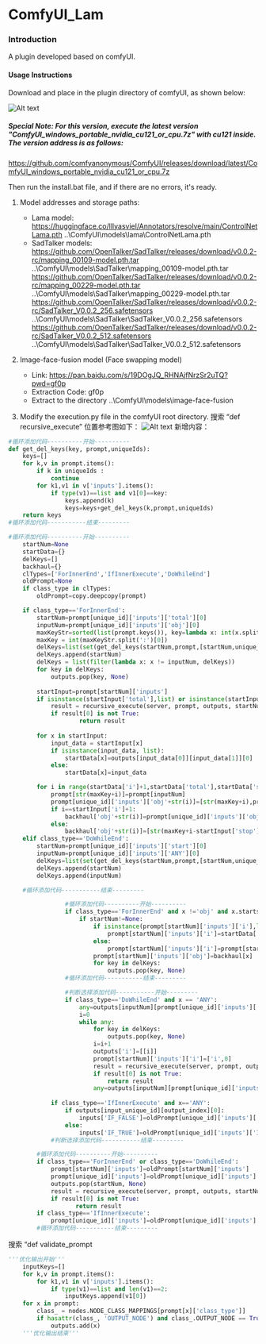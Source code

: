 # ComfyUI_Lam

### Introduction
A plugin developed based on comfyUI.

#### Usage Instructions
Download and place in the plugin directory of comfyUI, as shown below:

![Alt text](解压存放路径及名称.png)

##### Special Note: For this version, execute the latest version "ComfyUI_windows_portable_nvidia_cu121_or_cpu.7z" with cu121 inside. The version address is as follows:
https://github.com/comfyanonymous/ComfyUI/releases/download/latest/ComfyUI_windows_portable_nvidia_cu121_or_cpu.7z

Then run the install.bat file, and if there are no errors, it's ready.

1. Model addresses and storage paths:
   - Lama model:
     https://huggingface.co/lllyasviel/Annotators/resolve/main/ControlNetLama.pth  ..\ComfyUI\models\lama\ControlNetLama.pth
   - SadTalker models:
     https://github.com/OpenTalker/SadTalker/releases/download/v0.0.2-rc/mapping_00109-model.pth.tar ..\ComfyUI\models\SadTalker\mapping_00109-model.pth.tar
     https://github.com/OpenTalker/SadTalker/releases/download/v0.0.2-rc/mapping_00229-model.pth.tar ..\ComfyUI\models\SadTalker\mapping_00229-model.pth.tar
     https://github.com/OpenTalker/SadTalker/releases/download/v0.0.2-rc/SadTalker_V0.0.2_256.safetensors ..\ComfyUI\models\SadTalker\SadTalker_V0.0.2_256.safetensors
     https://github.com/OpenTalker/SadTalker/releases/download/v0.0.2-rc/SadTalker_V0.0.2_512.safetensors ..\ComfyUI\models\SadTalker\SadTalker_V0.0.2_512.safetensors

2. Image-face-fusion model (Face swapping model)
   - Link: https://pan.baidu.com/s/19DOgJQ_RHNAjfNrzSr2uTQ?pwd=gf0p 
   - Extraction Code: gf0p
   - Extract to the directory ..\ComfyUI\models\image-face-fusion

3. Modify the execution.py file in the comfyUI root directory.
搜索 “def recursive_execute” 
位置参考图如下：
![Alt text](修改位置.png)
新增内容：
```python
#循环添加代码----------开始----------
def get_del_keys(key, prompt,uniqueIds):
    keys=[]
    for k,v in prompt.items():
        if k in uniqueIds :
            continue
        for k1,v1 in v['inputs'].items():
            if type(v1)==list and v1[0]==key:
                keys.append(k)
                keys=keys+get_del_keys(k,prompt,uniqueIds)
    return keys
#循环添加代码-----------结束---------
```
```python
#循环添加代码----------开始----------
    startNum=None
    startData={}
    delKeys=[]
    backhaul={}
    clTypes=['ForInnerEnd','IfInnerExecute','DoWhileEnd']
    oldPrompt=None
    if class_type in clTypes:
        oldPrompt=copy.deepcopy(prompt)

    if class_type=='ForInnerEnd':
        startNum=prompt[unique_id]['inputs']['total'][0]
        inputNum=prompt[unique_id]['inputs']['obj'][0]
        maxKeyStr=sorted(list(prompt.keys()), key=lambda x: int(x.split(':')[0]))[-1]
        maxKey = int(maxKeyStr.split(':')[0])
        delKeys=list(set(get_del_keys(startNum,prompt,[startNum,unique_id]))) 
        delKeys.append(startNum)
        delKeys = list(filter(lambda x: x != inputNum, delKeys))
        for key in delKeys:
            outputs.pop(key, None)
        
        startInput=prompt[startNum]['inputs']
        if isinstance(startInput['total'],list) or isinstance(startInput['stop'],list) or isinstance(startInput['i'],list):
            result = recursive_execute(server, prompt, outputs, startNum, extra_data, executed, prompt_id, outputs_ui, object_storage)
            if result[0] is not True:
                    return result
            
        for x in startInput:
            input_data = startInput[x]
            if isinstance(input_data, list):
                startData[x]=outputs[input_data[0]][input_data[1]][0]
            else:
                startData[x]=input_data

        for i in range(startData['i']+1,startData['total'],startData['stop']):
            prompt[str(maxKey+i)]=prompt[inputNum]
            prompt[unique_id]['inputs']['obj'+str(i)]=[str(maxKey+i),prompt[unique_id]['inputs']['obj'][-1]]
            if i==startInput['i']+1:
                backhaul['obj'+str(i)]=prompt[unique_id]['inputs']['obj']
            else:
                backhaul['obj'+str(i)]=[str(maxKey+i-startInput['stop']),prompt[unique_id]['inputs']['obj'][-1]]
    elif class_type=='DoWhileEnd':
        startNum=prompt[unique_id]['inputs']['start'][0]
        inputNum=prompt[unique_id]['inputs']['ANY'][0]
        delKeys=list(set(get_del_keys(startNum,prompt,[startNum,unique_id]))) 
        delKeys.append(startNum)
        delKeys.append(inputNum)

    #循环添加代码-----------结束---------
```
```python
                #循环添加代码----------开始----------
                if class_type=='ForInnerEnd' and x !='obj' and x.startswith('obj'):
                    if startNum!=None:
                        if isinstance(prompt[startNum]['inputs']['i'],list):
                            prompt[startNum]['inputs']['i']=startData['i']+startData['stop']
                        else:
                            prompt[startNum]['inputs']['i']=prompt[startNum]['inputs']['i']+startData['stop']
                        prompt[startNum]['inputs']['obj']=backhaul[x]
                        for key in delKeys:
                            outputs.pop(key, None)
                #循环添加代码-----------结束---------
```
```python
                #判断选择添加代码-----------开始---------
                if class_type=='DoWhileEnd' and x == 'ANY':
                    any=outputs[inputNum][prompt[unique_id]['inputs']['ANY'][1]][0]
                    i=0
                    while any:
                        for key in delKeys:
                            outputs.pop(key, None)
                        i=i+1
                        outputs['i']=[[i]]
                        prompt[startNum]['inputs']['i']=['i',0]
                        result = recursive_execute(server, prompt, outputs, input_unique_id, extra_data, executed, prompt_id, outputs_ui, object_storage)
                        if result[0] is not True:
                            return result
                        any=outputs[inputNum][prompt[unique_id]['inputs']['ANY'][1]][0]
            
            if class_type=='IfInnerExecute' and x=='ANY':
                if outputs[input_unique_id][output_index][0]:
                    inputs['IF_FALSE']=oldPrompt[unique_id]['inputs']['IF_TRUE']
                else:
                    inputs['IF_TRUE']=oldPrompt[unique_id]['inputs']['IF_FALSE']
            #判断选择添加代码-----------结束---------
```
```python
        #循环添加代码----------开始----------
        if class_type=='ForInnerEnd' or class_type=='DoWhileEnd':
            prompt[startNum]['inputs']=oldPrompt[startNum]['inputs']
            prompt[unique_id]['inputs']=oldPrompt[unique_id]['inputs']
            outputs.pop(startNum, None)
            result = recursive_execute(server, prompt, outputs, startNum, extra_data, executed, prompt_id, outputs_ui, object_storage)
            if result[0] is not True:
                   return result
        if class_type=='IfInnerExecute':
            prompt[unique_id]['inputs']=oldPrompt[unique_id]['inputs']
        #循环添加代码-----------结束---------
```
搜索 “def validate_prompt
```python
'''优化输出开始'''
    inputKeys=[]
    for k,v in prompt.items():
        for k1,v1 in v['inputs'].items():
            if type(v1)==list and len(v1)==2:
                inputKeys.append(v1[0])
    for x in prompt:
        class_ = nodes.NODE_CLASS_MAPPINGS[prompt[x]['class_type']]
        if hasattr(class_, 'OUTPUT_NODE') and class_.OUTPUT_NODE == True and x not in inputKeys:
            outputs.add(x)
    '''优化输出结束'''
``` 